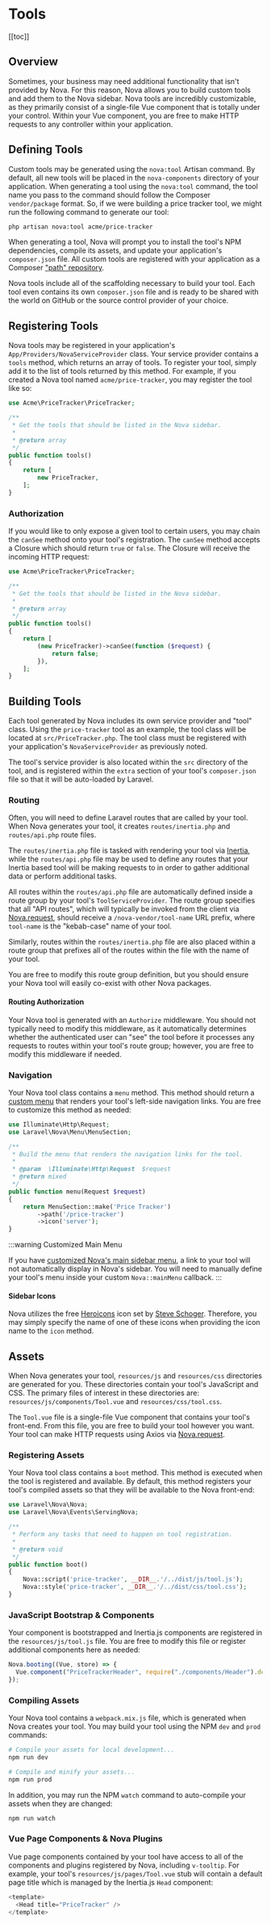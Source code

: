 # Tools

[[toc]]

## Overview

Sometimes, your business may need additional functionality that isn't provided by Nova. For this reason, Nova allows you to build custom tools and add them to the Nova sidebar. Nova tools are incredibly customizable, as they primarily consist of a single-file Vue component that is totally under your control. Within your Vue component, you are free to make HTTP requests to any controller within your application.

## Defining Tools

Custom tools may be generated using the `nova:tool` Artisan command. By default, all new tools will be placed in the `nova-components` directory of your application. When generating a tool using the `nova:tool` command, the tool name you pass to the command should follow the Composer `vendor/package` format. So, if we were building a price tracker tool, we might run the following command to generate our tool:

```bash
php artisan nova:tool acme/price-tracker
```

When generating a tool, Nova will prompt you to install the tool's NPM dependencies, compile its assets, and update your application's `composer.json` file. All custom tools are registered with your application as a Composer ["path" repository](https://getcomposer.org/doc/05-repositories.md#path).

Nova tools include all of the scaffolding necessary to build your tool. Each tool even contains its own `composer.json` file and is ready to be shared with the world on GitHub or the source control provider of your choice.

## Registering Tools

Nova tools may be registered in your application's `App/Providers/NovaServiceProvider` class. Your service provider contains a `tools` method, which returns an array of tools. To register your tool, simply add it to the list of tools returned by this method. For example, if you created a Nova tool named `acme/price-tracker`, you may register the tool like so:

```php
use Acme\PriceTracker\PriceTracker;

/**
 * Get the tools that should be listed in the Nova sidebar.
 *
 * @return array
 */
public function tools()
{
    return [
        new PriceTracker,
    ];
}
```

### Authorization

If you would like to only expose a given tool to certain users, you may chain the `canSee` method onto your tool's registration. The `canSee` method accepts a Closure which should return `true` or `false`. The Closure will receive the incoming HTTP request:

```php
use Acme\PriceTracker\PriceTracker;

/**
 * Get the tools that should be listed in the Nova sidebar.
 *
 * @return array
 */
public function tools()
{
    return [
        (new PriceTracker)->canSee(function ($request) {
            return false;
        }),
    ];
}
```

## Building Tools

Each tool generated by Nova includes its own service provider and "tool" class. Using the `price-tracker` tool as an example, the tool class will be located at `src/PriceTracker.php`. The tool class must be registered with your application's `NovaServiceProvider` as previously noted.

The tool's service provider is also located within the `src` directory of the tool, and is registered within the `extra` section of your tool's `composer.json` file so that it will be auto-loaded by Laravel.

### Routing

Often, you will need to define Laravel routes that are called by your tool. When Nova generates your tool, it creates `routes/inertia.php` and `routes/api.php` route files.

The `routes/inertia.php` file is tasked with rendering your tool via [Inertia](https://inertiajs.com), while the `routes/api.php` file may be used to define any routes that your Inertia based tool will be making requests to in order to gather additional data or perform additional tasks.

All routes within the `routes/api.php` file are automatically defined inside a route group by your tool's `ToolServiceProvider`. The route group specifies that all "API routes", which will typically be invoked from the client via [Nova.request](./frontend.md#nova-requests), should receive a `/nova-vendor/tool-name` URL prefix, where `tool-name` is the "kebab-case" name of your tool.

Similarly, routes within the `routes/inertia.php` file are also placed within a route group that prefixes all of the routes within the file with the name of your tool.

You are free to modify this route group definition, but you should ensure your Nova tool will easily co-exist with other Nova packages.

#### Routing Authorization

Your Nova tool is generated with an `Authorize` middleware. You should not typically need to modify this middleware, as it automatically determines whether the authenticated user can "see" the tool before it processes any requests to routes within your tool's route group; however, you are free to modify this middleware if needed.

### Navigation

Your Nova tool class contains a `menu` method. This method should return a [custom menu](./menus.md) that renders your tool's left-side navigation links. You are free to customize this method as needed:

```php
use Illuminate\Http\Request;
use Laravel\Nova\Menu\MenuSection;

/**
 * Build the menu that renders the navigation links for the tool.
 *
 * @param  \Illuminate\Http\Request  $request
 * @return mixed
 */
public function menu(Request $request)
{
    return MenuSection::make('Price Tracker')
        ->path('/price-tracker')
        ->icon('server');
}
```

:::warning Customized Main Menu

If you have [customized Nova's main sidebar menu](./menus.md#customizing-the-main-menu), a link to your tool will not automatically display in Nova's sidebar. You will need to manually define your tool's menu inside your custom `Nova::mainMenu` callback.
:::

#### Sidebar Icons

Nova utilizes the free [Heroicons](https://heroicons.com/) icon set by [Steve Schoger](https://twitter.com/steveschoger). Therefore, you may simply specify the name of one of these icons when providing the icon name to the `icon` method.

## Assets

When Nova generates your tool, `resources/js` and `resources/css` directories are generated for you. These directories contain your tool's JavaScript and CSS. The primary files of interest in these directories are: `resources/js/components/Tool.vue` and `resources/css/tool.css`.

The `Tool.vue` file is a single-file Vue component that contains your tool's front-end. From this file, you are free to build your tool however you want. Your tool can make HTTP requests using Axios via [Nova.request](./frontend.md#nova-requests).

### Registering Assets

Your Nova tool class contains a `boot` method. This method is executed when the tool is registered and available. By default, this method registers your tool's compiled assets so that they will be available to the Nova front-end:

```php
use Laravel\Nova\Nova;
use Laravel\Nova\Events\ServingNova;

/**
 * Perform any tasks that need to happen on tool registration.
 *
 * @return void
 */
public function boot()
{
    Nova::script('price-tracker', __DIR__.'/../dist/js/tool.js');
    Nova::style('price-tracker', __DIR__.'/../dist/css/tool.css');
}
```

### JavaScript Bootstrap & Components

Your component is bootstrapped and Inertia.js components are registered in the `resources/js/tool.js` file. You are free to modify this file or register additional components here as needed:

```js
Nova.booting((Vue, store) => {
  Vue.component("PriceTrackerHeader", require("./components/Header").default);
});
```

### Compiling Assets

Your Nova tool contains a `webpack.mix.js` file, which is generated when Nova creates your tool. You may build your tool using the NPM `dev` and `prod` commands:

```bash
# Compile your assets for local development...
npm run dev

# Compile and minify your assets...
npm run prod
```

In addition, you may run the NPM `watch` command to auto-compile your assets when they are changed:

```bash
npm run watch
```

### Vue Page Components & Nova Plugins

Vue page components contained by your tool have access to all of the components and plugins registered by Nova, including `v-tooltip`. For example, your tool's `resources/js/pages/Tool.vue` stub will contain a default page title which is managed by the Inertia.js `Head` component:

```js
<template>
  <Head title="PriceTracker" />
</template>
```

